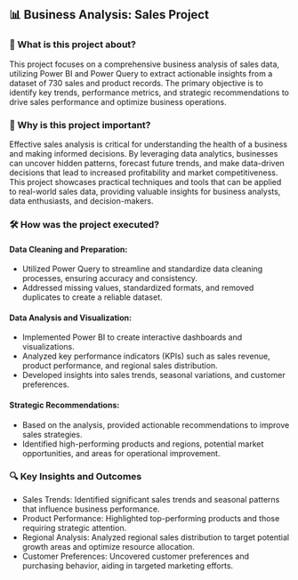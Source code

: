 ## 📊 Business Analysis: Sales Project

### 📘 What is this project about?
This project focuses on a comprehensive business analysis of sales data, utilizing Power BI and Power Query to extract actionable insights from a dataset of 730 sales and product records. The primary objective is to identify key trends, performance metrics, and strategic recommendations to drive sales performance and optimize business operations.

### 🎯 Why is this project important?
Effective sales analysis is critical for understanding the health of a business and making informed decisions. By leveraging data analytics, businesses can uncover hidden patterns, forecast future trends, and make data-driven decisions that lead to increased profitability and market competitiveness. This project showcases practical techniques and tools that can be applied to real-world sales data, providing valuable insights for business analysts, data enthusiasts, and decision-makers.

### 🛠️ How was the project executed?
#### Data Cleaning and Preparation: 
- Utilized Power Query to streamline and standardize data cleaning processes, ensuring accuracy and consistency. 
- Addressed missing values, standardized formats, and removed duplicates to create a reliable dataset. 

#### Data Analysis and Visualization:
- Implemented Power BI to create interactive dashboards and visualizations. 
- Analyzed key performance indicators (KPIs) such as sales revenue, product performance, and regional sales distribution.  
- Developed insights into sales trends, seasonal variations, and customer preferences.

#### Strategic Recommendations:
- Based on the analysis, provided actionable recommendations to improve sales strategies.  
- Identified high-performing products and regions, potential market opportunities, and areas for operational improvement. 

### 🔍 Key Insights and Outcomes
- Sales Trends: Identified significant sales trends and seasonal patterns that influence business performance.
- Product Performance: Highlighted top-performing products and those requiring strategic attention.
- Regional Analysis: Analyzed regional sales distribution to target potential growth areas and optimize resource allocation.
- Customer Preferences: Uncovered customer preferences and purchasing behavior, aiding in targeted marketing efforts.

